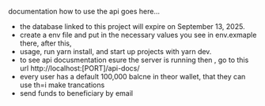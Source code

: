 documentation how to use the api goes here...
- the database linked to this project will expire on September 13, 2025. 
- create a env file and put in the necessary values you see in env.exmaple there, after this, 
- usage, run yarn install, and start up projects with yarn dev.
- to see api docusmentation esure the server is running then , go to this url  http://localhost:[PORT]/api-docs/
- every user has a default 100,000 balcne in theor wallet, that they can use th=i make trancations
- send funds to beneficiary by email
